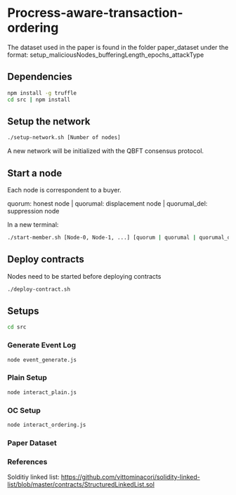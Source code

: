 # Procress-aware-transaction-ordering

The dataset used in the paper is found in the folder paper_dataset under the format: setup_maliciousNodes_bufferingLength_epochs_attackType

## Dependencies 

```sh
npm install -g truffle
cd src | npm install
```

## Setup the network

```sh
./setup-network.sh [Number of nodes]
```
A new network will be initialized with the QBFT consensus protocol. 
## Start a node

Each node is correspondent to a buyer.

quorum: honest node |
quorumal: displacement node |
quorumal_del: suppression node

In a new terminal:
```sh
./start-member.sh [Node-0, Node-1, ...] [quorum | quorumal | quorumal_del]
```

## Deploy contracts

Nodes need to be started before deploying contracts

```sh
./deploy-contract.sh
```

## Setups
```sh
cd src
```
### Generate Event Log

```sh
node event_generate.js
```

### Plain Setup
```sh
node interact_plain.js
```

### OC Setup

```sh
node interact_ordering.js
```

### Paper Dataset 



### References

Solditiy linked list: https://github.com/vittominacori/solidity-linked-list/blob/master/contracts/StructuredLinkedList.sol
